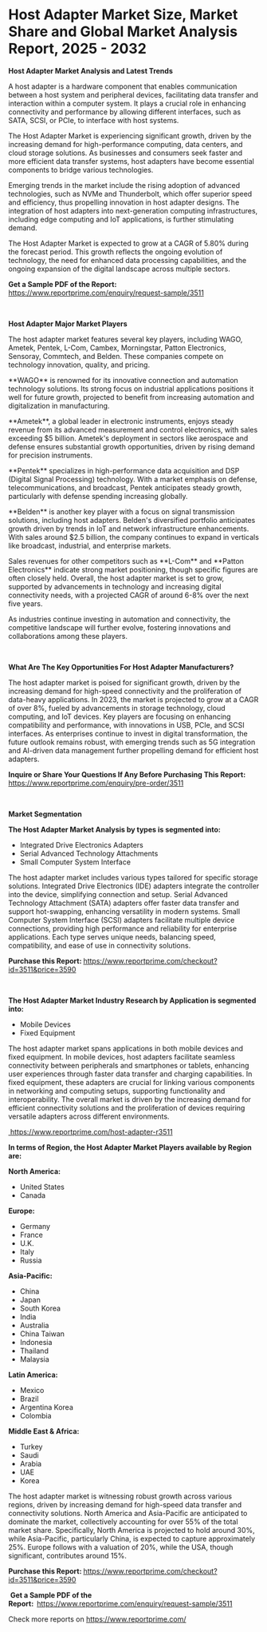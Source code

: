 <p><h1>Host Adapter Market Size, Market Share and Global Market Analysis Report, 2025 - 2032</h1></p><p><strong>Host Adapter Market Analysis and Latest Trends</strong></p>
<p><p>A host adapter is a hardware component that enables communication between a host system and peripheral devices, facilitating data transfer and interaction within a computer system. It plays a crucial role in enhancing connectivity and performance by allowing different interfaces, such as SATA, SCSI, or PCIe, to interface with host systems.</p><p>The Host Adapter Market is experiencing significant growth, driven by the increasing demand for high-performance computing, data centers, and cloud storage solutions. As businesses and consumers seek faster and more efficient data transfer systems, host adapters have become essential components to bridge various technologies.</p><p>Emerging trends in the market include the rising adoption of advanced technologies, such as NVMe and Thunderbolt, which offer superior speed and efficiency, thus propelling innovation in host adapter designs. The integration of host adapters into next-generation computing infrastructures, including edge computing and IoT applications, is further stimulating demand.</p><p>The Host Adapter Market is expected to grow at a CAGR of 5.80% during the forecast period. This growth reflects the ongoing evolution of technology, the need for enhanced data processing capabilities, and the ongoing expansion of the digital landscape across multiple sectors.</p></p>
<p><strong>Get a Sample PDF of the Report:&nbsp;</strong> <a href="https://www.reportprime.com/enquiry/request-sample/3511?utm_campaign=3287&utm_medium=2&utm_source=Github&utm_content=ia&utm_term=18032025&utm_id=host-adapter">https://www.reportprime.com/enquiry/request-sample/3511</a></p>
<p>&nbsp;</p>
<p><strong>Host Adapter Major Market Players</strong></p>
<p><p>The host adapter market features several key players, including WAGO, Ametek, Pentek, L-Com, Cambex, Morningstar, Patton Electronics, Sensoray, Commtech, and Belden. These companies compete on technology innovation, quality, and pricing.</p><p>**WAGO** is renowned for its innovative connection and automation technology solutions. Its strong focus on industrial applications positions it well for future growth, projected to benefit from increasing automation and digitalization in manufacturing.</p><p>**Ametek**, a global leader in electronic instruments, enjoys steady revenue from its advanced measurement and control electronics, with sales exceeding $5 billion. Ametek's deployment in sectors like aerospace and defense ensures substantial growth opportunities, driven by rising demand for precision instruments.</p><p>**Pentek** specializes in high-performance data acquisition and DSP (Digital Signal Processing) technology. With a market emphasis on defense, telecommunications, and broadcast, Pentek anticipates steady growth, particularly with defense spending increasing globally.</p><p>**Belden** is another key player with a focus on signal transmission solutions, including host adapters. Belden's diversified portfolio anticipates growth driven by trends in IoT and network infrastructure enhancements. With sales around $2.5 billion, the company continues to expand in verticals like broadcast, industrial, and enterprise markets.</p><p>Sales revenues for other competitors such as **L-Com** and **Patton Electronics** indicate strong market positioning, though specific figures are often closely held. Overall, the host adapter market is set to grow, supported by advancements in technology and increasing digital connectivity needs, with a projected CAGR of around 6-8% over the next five years. </p><p>As industries continue investing in automation and connectivity, the competitive landscape will further evolve, fostering innovations and collaborations among these players.</p></p>
<p>&nbsp;</p>
<p><strong>What Are The Key Opportunities For Host Adapter Manufacturers?</strong></p>
<p><p>The host adapter market is poised for significant growth, driven by the increasing demand for high-speed connectivity and the proliferation of data-heavy applications. In 2023, the market is projected to grow at a CAGR of over 8%, fueled by advancements in storage technology, cloud computing, and IoT devices. Key players are focusing on enhancing compatibility and performance, with innovations in USB, PCIe, and SCSI interfaces. As enterprises continue to invest in digital transformation, the future outlook remains robust, with emerging trends such as 5G integration and AI-driven data management further propelling demand for efficient host adapters.</p></p>
<p><strong>Inquire or Share Your Questions If Any Before Purchasing This Report:</strong> <a href="https://www.reportprime.com/enquiry/pre-order/3511?utm_campaign=3287&utm_medium=2&utm_source=Github&utm_content=ia&utm_term=18032025&utm_id=host-adapter">https://www.reportprime.com/enquiry/pre-order/3511</a></p>
<p>&nbsp;</p>
<p><strong>Market Segmentation</strong></p>
<p><strong>The Host Adapter Market Analysis by types is segmented into:</strong></p>
<p><ul><li>Integrated Drive Electronics Adapters</li><li>Serial Advanced Technology Attachments</li><li>Small Computer System Interface</li></ul></p>
<p><p>The host adapter market includes various types tailored for specific storage solutions. Integrated Drive Electronics (IDE) adapters integrate the controller into the device, simplifying connection and setup. Serial Advanced Technology Attachment (SATA) adapters offer faster data transfer and support hot-swapping, enhancing versatility in modern systems. Small Computer System Interface (SCSI) adapters facilitate multiple device connections, providing high performance and reliability for enterprise applications. Each type serves unique needs, balancing speed, compatibility, and ease of use in connectivity solutions.</p></p>
<p><strong>Purchase this Report:&nbsp;</strong><a href="https://www.reportprime.com/checkout?id=3511&price=3590&utm_campaign=3287&utm_medium=2&utm_source=Github&utm_content=ia&utm_term=18032025&utm_id=host-adapter">https://www.reportprime.com/checkout?id=3511&price=3590</a></p>
<p>&nbsp;</p>
<p><strong>The Host Adapter Market Industry Research by Application is segmented into:</strong></p>
<p><ul><li>Mobile Devices</li><li>Fixed Equipment</li></ul></p>
<p><p>The host adapter market spans applications in both mobile devices and fixed equipment. In mobile devices, host adapters facilitate seamless connectivity between peripherals and smartphones or tablets, enhancing user experiences through faster data transfer and charging capabilities. In fixed equipment, these adapters are crucial for linking various components in networking and computing setups, supporting functionality and interoperability. The overall market is driven by the increasing demand for efficient connectivity solutions and the proliferation of devices requiring versatile adapters across different environments.</p></p>
<p><a href="https://www.reportprime.com/host-adapter-r3511?utm_campaign=3287&utm_medium=2&utm_source=Github&utm_content=ia&utm_term=18032025&utm_id=host-adapter">&nbsp;https://www.reportprime.com/host-adapter-r3511</a></p>
<p><strong>In terms of Region, the Host Adapter Market Players available by Region are:</strong></p>
<p>
    <p> <strong> North America: </strong>
        <ul>
            <li>United States</li>
            <li>Canada</li>
        </ul>
        </p> 
    <p> <strong> Europe: </strong>
        <ul>
            <li>Germany</li>
            <li>France</li>
            <li>U.K.</li>
            <li>Italy</li>
            <li>Russia</li>
        </ul>
        </p> 
    <p> <strong> Asia-Pacific: </strong>
        <ul>
            <li>China</li>
            <li>Japan</li>
            <li>South Korea</li>
            <li>India</li>
            <li>Australia</li>
            <li>China Taiwan</li>
            <li>Indonesia</li>
            <li>Thailand</li>
            <li>Malaysia</li>
        </ul>
        </p> 
    <p> <strong> Latin America: </strong>
        <ul>
            <li>Mexico</li>
            <li>Brazil</li>
            <li>Argentina Korea</li>
            <li>Colombia</li>
        </ul>
        </p> 
    <p> <strong> Middle East & Africa: </strong>
        <ul>
            <li>Turkey</li>
            <li>Saudi</li>
            <li>Arabia</li>
            <li>UAE</li>
            <li>Korea</li>
        </ul>
    </p>
    </p>
<p><p>The host adapter market is witnessing robust growth across various regions, driven by increasing demand for high-speed data transfer and connectivity solutions. North America and Asia-Pacific are anticipated to dominate the market, collectively accounting for over 55% of the total market share. Specifically, North America is projected to hold around 30%, while Asia-Pacific, particularly China, is expected to capture approximately 25%. Europe follows with a valuation of 20%, while the USA, though significant, contributes around 15%.</p></p>
<p><strong>Purchase this Report: </strong><a href="https://www.reportprime.com/checkout?id=3511&price=3590&utm_campaign=3287&utm_medium=2&utm_source=Github&utm_content=ia&utm_term=18032025&utm_id=host-adapter">https://www.reportprime.com/checkout?id=3511&price=3590</a></p>
<p>&nbsp;<strong>Get a Sample PDF of the Report:&nbsp;&nbsp;</strong><a href="https://www.reportprime.com/enquiry/request-sample/3511?utm_campaign=3287&utm_medium=2&utm_source=Github&utm_content=ia&utm_term=18032025&utm_id=host-adapter">https://www.reportprime.com/enquiry/request-sample/3511</a></p>
<p><strong></strong></p>
<p>Check more reports on <a href="https://www.reportprime.com/?utm_campaign=3287&utm_medium=2&utm_source=Github&utm_content=ia&utm_term=18032025&utm_id=host-adapter">https://www.reportprime.com/</a></p>